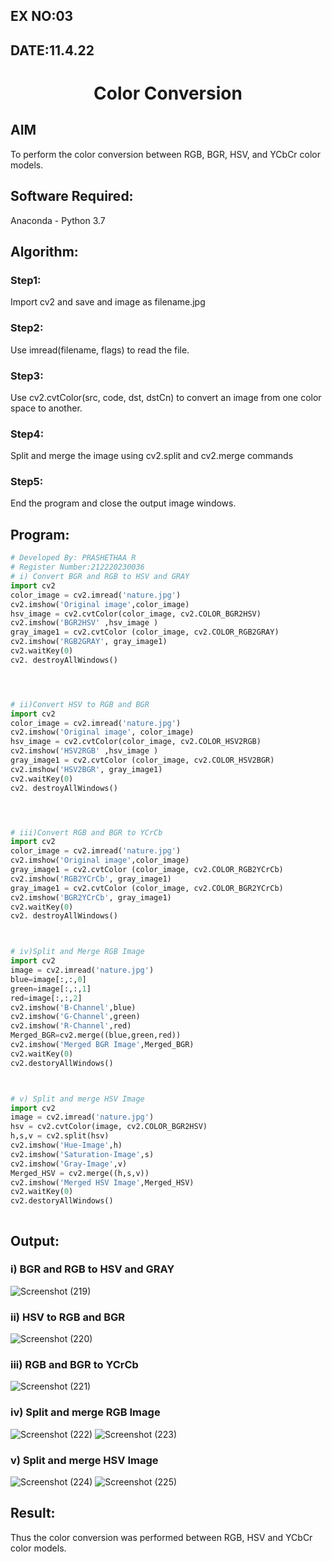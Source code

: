 ## EX NO:03
## DATE:11.4.22
# <p align="center">Color Conversion
## AIM
To perform the color conversion between RGB, BGR, HSV, and YCbCr color models.

## Software Required:
Anaconda - Python 3.7
## Algorithm:
### Step1:
Import cv2 and save and image as filename.jpg

### Step2:
Use imread(filename, flags) to read the file.

### Step3:
Use cv2.cvtColor(src, code, dst, dstCn) to convert an image from one color space to another.

### Step4:
Split and merge the image using cv2.split and cv2.merge commands

### Step5:
End the program and close the output image windows.

## Program:
```python
# Developed By: PRASHETHAA R
# Register Number:212220230036
# i) Convert BGR and RGB to HSV and GRAY
import cv2
color_image = cv2.imread('nature.jpg')
cv2.imshow('Original image',color_image)
hsv_image = cv2.cvtColor(color_image, cv2.COLOR_BGR2HSV)
cv2.imshow('BGR2HSV' ,hsv_image )
gray_image1 = cv2.cvtColor (color_image, cv2.COLOR_RGB2GRAY)
cv2.imshow('RGB2GRAY', gray_image1)
cv2.waitKey(0)
cv2. destroyAllWindows()




# ii)Convert HSV to RGB and BGR
import cv2
color_image = cv2.imread('nature.jpg')
cv2.imshow('Original image', color_image)
hsv_image = cv2.cvtColor(color_image, cv2.COLOR_HSV2RGB)
cv2.imshow('HSV2RGB' ,hsv_image )
gray_image1 = cv2.cvtColor (color_image, cv2.COLOR_HSV2BGR)
cv2.imshow('HSV2BGR', gray_image1)
cv2.waitKey(0)
cv2. destroyAllWindows()




# iii)Convert RGB and BGR to YCrCb
import cv2
color_image = cv2.imread('nature.jpg')
cv2.imshow('Original image',color_image)
gray_image1 = cv2.cvtColor (color_image, cv2.COLOR_RGB2YCrCb)
cv2.imshow('RGB2YCrCb', gray_image1)
gray_image1 = cv2.cvtColor (color_image, cv2.COLOR_BGR2YCrCb)
cv2.imshow('BGR2YCrCb', gray_image1)
cv2.waitKey(0)
cv2. destroyAllWindows()



# iv)Split and Merge RGB Image
import cv2
image = cv2.imread('nature.jpg')
blue=image[:,:,0]
green=image[:,:,1]
red=image[:,:,2]
cv2.imshow('B-Channel',blue)
cv2.imshow('G-Channel',green)
cv2.imshow('R-Channel',red)
Merged_BGR=cv2.merge((blue,green,red))
cv2.imshow('Merged BGR Image',Merged_BGR)
cv2.waitKey(0)
cv2.destoryAllWindows()



# v) Split and merge HSV Image
import cv2
image = cv2.imread('nature.jpg')
hsv = cv2.cvtColor(image, cv2.COLOR_BGR2HSV)
h,s,v = cv2.split(hsv)
cv2.imshow('Hue-Image',h)
cv2.imshow('Saturation-Image',s)
cv2.imshow('Gray-Image',v)
Merged_HSV = cv2.merge((h,s,v))
cv2.imshow('Merged HSV Image',Merged_HSV)
cv2.waitKey(0)
cv2.destoryAllWindows()



```
## Output:
### i) BGR and RGB to HSV and GRAY
![Screenshot (219)](https://user-images.githubusercontent.com/75234942/162749671-dd91e492-55f7-4b67-a12b-4750cb433709.png)

### ii) HSV to RGB and BGR

![Screenshot (220)](https://user-images.githubusercontent.com/75234942/162749794-31ad0538-d3d7-46c3-b4fc-dc4dadc9cd79.png)

### iii) RGB and BGR to YCrCb
![Screenshot (221)](https://user-images.githubusercontent.com/75234942/162688999-26253e89-c1b6-45c4-aa09-f2aef121b203.png)


### iv) Split and merge RGB Image
![Screenshot (222)](https://user-images.githubusercontent.com/75234942/162749927-37bdeac9-ba82-4261-baad-b8fc04e7e237.png)
![Screenshot (223)](https://user-images.githubusercontent.com/75234942/162749994-39e3bd94-785e-49ab-8d3f-4a9dfd518ecc.png)

### v) Split and merge HSV Image
![Screenshot (224)](https://user-images.githubusercontent.com/75234942/162689129-a70d3e34-15b8-440c-a4c2-9cf9ac679f5b.png)
![Screenshot (225)](https://user-images.githubusercontent.com/75234942/162689538-1f95b1a5-56e1-4f57-a114-8a9435875068.png)




## Result:
Thus the color conversion was performed between RGB, HSV and YCbCr color models.
